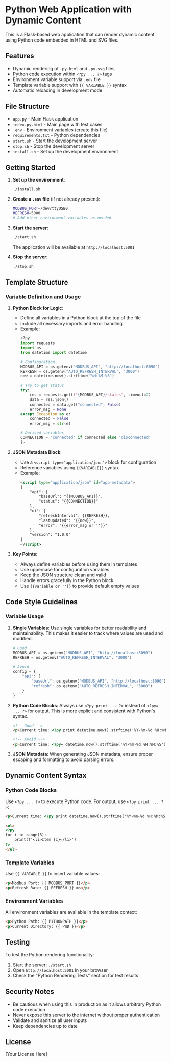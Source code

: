 # Python Web Application with Dynamic Content

This is a Flask-based web application that can render dynamic content using Python code embedded in HTML and SVG files.

## Features

- Dynamic rendering of `.py.html` and `.py.svg` files
- Python code execution within `<?py ... ?>` tags
- Environment variable support via `.env` file
- Template variable support with `{{ VARIABLE }}` syntax
- Automatic reloading in development mode

## File Structure

- `app.py` - Main Flask application
- `index.py.html` - Main page with test cases
- `.env` - Environment variables (create this file)
- `requirements.txt` - Python dependencies
- `start.sh` - Start the development server
- `stop.sh` - Stop the development server
- `install.sh` - Set up the development environment

## Getting Started

1. **Set up the environment**:
   ```bash
   ./install.sh
   ```

2. **Create a `.env` file** (if not already present):
   ```bash
   MODBUS_PORT=/dev/ttyUSB0
   REFRESH=5000
   # Add other environment variables as needed
   ```

3. **Start the server**:
   ```bash
   ./start.sh
   ```
   The application will be available at `http://localhost:5001`

4. **Stop the server**:
   ```bash
   ./stop.sh
   ```

## Template Structure

### Variable Definition and Usage

1. **Python Block for Logic**:
   - Define all variables in a Python block at the top of the file
   - Include all necessary imports and error handling
   - Example:
     ```python
     <?py
     import requests
     import os
     from datetime import datetime
     
     # Configuration
     MODBUS_API = os.getenv("MODBUS_API", "http://localhost:8090")
     REFRESH = os.getenv("AUTO_REFRESH_INTERVAL", "3000")
     now = datetime.now().strftime("%H:%M:%S")
     
     # Try to get status
     try:
         res = requests.get(f"{MODBUS_API}/status", timeout=2)
         data = res.json()
         connected = data.get("connected", False)
         error_msg = None
     except Exception as e:
         connected = False
         error_msg = str(e)
     
     # Derived variables
     CONNECTION = 'connected' if connected else 'disconnected'
     ?>
     ```

2. **JSON Metadata Block**:
   - Use a `<script type="application/json">` block for configuration
   - Reference variables using `{{VARIABLE}}` syntax
   - Example:
     ```xml
     <script type="application/json" id="app-metadata">
     {
         "api": {
             "baseUrl": "{{MODBUS_API}}",
             "status": "{{CONNECTION}}"
         },
         "ui": {
             "refreshInterval": {{REFRESH}},
             "lastUpdated": "{{now}}",
             "error": "{{error_msg or ''}}"
         },
         "version": "1.0.0"
     }
     </script>
     ```

3. **Key Points**:
   - Always define variables before using them in templates
   - Use uppercase for configuration variables
   - Keep the JSON structure clean and valid
   - Handle errors gracefully in the Python block
   - Use `{{variable or ''}}` to provide default empty values

## Code Style Guidelines

### Variable Usage

1. **Single Variables**: Use single variables for better readability and maintainability. This makes it easier to track where values are used and modified.

   ```python
   # Good
   MODBUS_API = os.getenv("MODBUS_API", "http://localhost:8090")
   REFRESH = os.getenv("AUTO_REFRESH_INTERVAL", "3000")
   
   # Avoid
   config = {
       "api": {
           "baseUrl": os.getenv("MODBUS_API", "http://localhost:8090"),
           "refresh": os.getenv("AUTO_REFRESH_INTERVAL", "3000")
       }
   }
   ```

2. **Python Code Blocks**: Always use `<?py print ... ?>` instead of `<?py= ... ?>` for output. This is more explicit and consistent with Python's syntax.

   ```html
   <!-- Good -->
   <p>Current time: <?py print datetime.now().strftime('%Y-%m-%d %H:%M:%S') ?></p>
   
   <!-- Avoid -->
   <p>Current time: <?py= datetime.now().strftime('%Y-%m-%d %H:%M:%S') ?></p>
   ```

3. **JSON Metadata**: When generating JSON metadata, ensure proper escaping and formatting to avoid parsing errors.

## Dynamic Content Syntax

### Python Code Blocks

Use `<?py ... ?>` to execute Python code. For output, use `<?py print ... ?>`:

```html
<p>Current time: <?py print datetime.now().strftime('%Y-%m-%d %H:%M:%S') ?></p>

<ul>
<?py
for i in range(3):
    print(f'<li>Item {i}</li>')
?>
</ul>
```

### Template Variables

Use `{{ VARIABLE }}` to insert variable values:

```html
<p>Modbus Port: {{ MODBUS_PORT }}</p>
<p>Refresh Rate: {{ REFRESH }} ms</p>
```

### Environment Variables

All environment variables are available in the template context:

```html
<p>Python Path: {{ PYTHONPATH }}</p>
<p>Current Directory: {{ PWD }}</p>
```

## Testing

To test the Python rendering functionality:

1. Start the server: `./start.sh`
2. Open `http://localhost:5001` in your browser
3. Check the "Python Rendering Tests" section for test results

## Security Notes

- Be cautious when using this in production as it allows arbitrary Python code execution
- Never expose this server to the internet without proper authentication
- Validate and sanitize all user inputs
- Keep dependencies up to date

## License

[Your License Here]
